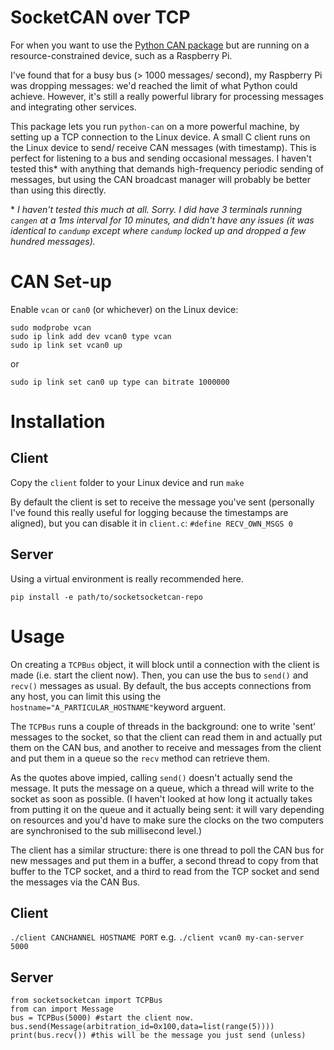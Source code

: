 # SocketCAN over TCP
For when you want to use the [Python CAN package](https://github.com/hardbyte/python-can) but are running on a resource-constrained device, such as a Raspberry Pi.

I've found that for a busy bus (> 1000 messages/ second), my Raspberry Pi was dropping messages: we'd reached the limit of what Python could achieve. However, it's still a really powerful library for processing messages and integrating other services. 

This package lets you run `python-can` on a more powerful machine, by setting up a TCP connection to the Linux device. A small C client runs on the Linux device to send/ receive CAN messages (with timestamp). This is perfect for listening to a bus and sending occasional messages. I haven't tested this\* with anything that demands high-frequency periodic sending of messages, but using the CAN broadcast manager will probably be better than using this directly.

\* *I haven't tested this much at all. Sorry. I did have 3 terminals running `cangen` at a 1ms interval for 10 minutes, and didn't have any issues (it was identical to `candump` except where `candump` locked up and dropped a few hundred messages).*

# CAN Set-up
Enable `vcan` or `can0` (or whichever) on the Linux device:
```
sudo modprobe vcan
sudo ip link add dev vcan0 type vcan
sudo ip link set vcan0 up
```
or
```
sudo ip link set can0 up type can bitrate 1000000
```

# Installation
## Client
Copy the `client` folder to your Linux device and run `make`

By default the client is set to receive the message you've sent (personally I've found this really useful for logging because the timestamps are aligned), but you can disable it in `client.c`: `#define RECV_OWN_MSGS 0`

## Server
Using a virtual environment is really recommended here.

`pip install -e path/to/socketsocketcan-repo`

# Usage
On creating a `TCPBus` object, it will block until a connection with the client is made (i.e. start the client now). Then, you can use the bus to `send()` and `recv()` messages as usual. By default, the bus accepts connections from any host, you can limit this using the `hostname="A_PARTICULAR_HOSTNAME"`keyword arguent. 

The `TCPBus` runs a couple of threads in the background: one to write 'sent' messages to the socket, so that the client can read them in and actually put them on the CAN bus, and another to receive and messages from the client and put them in a queue so the `recv` method can retrieve them.

As the quotes above impied, calling `send()` doesn't actually send the message. It puts the message on a queue, which a thread will write to the socket as soon as possible. (I haven't looked at how long it actually takes from putting it on the queue and it actually being sent: it will vary depending on resources and you'd have to make sure the clocks on the two computers are synchronised to the sub millisecond level.)

The client has a similar structure: there is one thread to poll the CAN bus for new messages and put them in a buffer, a second thread to copy from that buffer to the TCP socket, and a third to read from the TCP socket and send the messages via the CAN Bus.

## Client
`./client CANCHANNEL HOSTNAME PORT`
e.g. `./client vcan0 my-can-server 5000`

## Server
```
from socketsocketcan import TCPBus
from can import Message
bus = TCPBus(5000) #start the client now.
bus.send(Message(arbitration_id=0x100,data=list(range(5))))
print(bus.recv()) #this will be the message you just send (unless)
```

